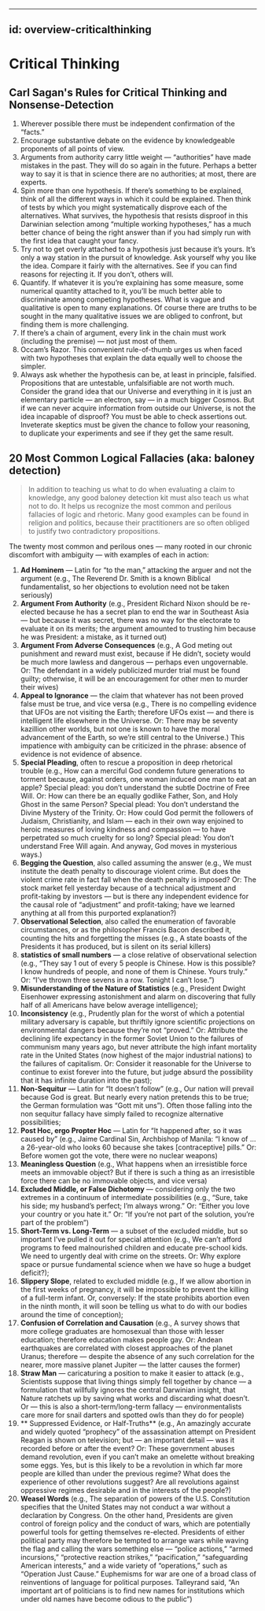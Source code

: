 
---
id: overview-criticalthinking
---

# Critical Thinking

## Carl Sagan's Rules for Critical Thinking and Nonsense-Detection

1.  Wherever possible there must be independent confirmation of the “facts.”
2. Encourage substantive debate on the evidence by knowledgeable proponents of all points of view.
3. Arguments from authority carry little weight — “authorities” have made mistakes in the past. They will do so again in the future. Perhaps a better way to say it is that in science there are no authorities; at most, there are experts.
4. Spin more than one hypothesis. If there’s something to be explained, think of all the different ways in which it could be explained. Then think of tests by which you might systematically disprove each of the alternatives. What survives, the hypothesis that resists disproof in this Darwinian selection among “multiple working hypotheses,” has a much better chance of being the right answer than if you had simply run with the first idea that caught your fancy.
5. Try not to get overly attached to a hypothesis just because it’s yours. It’s only a way station in the pursuit of knowledge. Ask yourself why you like the idea. Compare it fairly with the alternatives. See if you can find reasons for rejecting it. If you don’t, others will.
6. Quantify. If whatever it is you’re explaining has some measure, some numerical quantity attached to it, you’ll be much better able to discriminate among competing hypotheses. What is vague and qualitative is open to many explanations. Of course there are truths to be sought in the many qualitative issues we are obliged to confront, but finding them is more challenging.
7. If there’s a chain of argument, every link in the chain must work (including the premise) — not just most of them.
8. Occam’s Razor. This convenient rule-of-thumb urges us when faced with two hypotheses that explain the data equally well to choose the simpler.
9. Always ask whether the hypothesis can be, at least in principle, falsified. Propositions that are untestable, unfalsifiable are not worth much. Consider the grand idea that our Universe and everything in it is just an elementary particle — an electron, say — in a much bigger Cosmos. But if we can never acquire information from outside our Universe, is not the idea incapable of disproof? You must be able to check assertions out. Inveterate skeptics must be given the chance to follow your reasoning, to duplicate your experiments and see if they get the same result.

## 20 Most Common Logical Fallacies (aka: baloney detection)

>In addition to teaching us what to do when evaluating a claim to knowledge, any good baloney detection kit must also teach us what not to do. It helps us recognize the most common and perilous fallacies of logic and rhetoric. Many good examples can be found in religion and politics, because their practitioners are so often obliged to justify two contradictory propositions.

The twenty most common and perilous ones — many rooted in our chronic discomfort with ambiguity — with examples of each in action:

1. **Ad Hominem** — Latin for “to the man,” attacking the arguer and not the argument (e.g., The Reverend Dr. Smith is a known Biblical fundamentalist, so her objections to evolution need not be taken seriously)
2. **Argument From Authority** (e.g., President Richard Nixon should be re-elected because he has a secret plan to end the war in Southeast Asia — but because it was secret, there was no way for the electorate to evaluate it on its merits; the argument amounted to trusting him because he was President: a mistake, as it turned out)
3. **Argument From Adverse Consequences** (e.g., A God meting out punishment and reward must exist, because if He didn’t, society would be much more lawless and dangerous — perhaps even ungovernable. Or: The defendant in a widely publicized murder trial must be found guilty; otherwise, it will be an encouragement for other men to murder their wives)
4. **Appeal to Ignorance** — the claim that whatever has not been proved false must be true, and vice versa (e.g., There is no compelling evidence that UFOs are not visiting the Earth; therefore UFOs exist — and there is intelligent life elsewhere in the Universe. Or: There may be seventy kazillion other worlds, but not one is known to have the moral advancement of the Earth, so we’re still central to the Universe.) This impatience with ambiguity can be criticized in the phrase: absence of evidence is not evidence of absence.
5. **Special Pleading**, often to rescue a proposition in deep rhetorical trouble (e.g., How can a merciful God condemn future generations to torment because, against orders, one woman induced one man to eat an apple? Special plead: you don’t understand the subtle Doctrine of Free Will. Or: How can there be an equally godlike Father, Son, and Holy Ghost in the same Person? Special plead: You don’t understand the Divine Mystery of the Trinity. Or: How could God permit the followers of Judaism, Christianity, and Islam — each in their own way enjoined to heroic measures of loving kindness and compassion — to have perpetrated so much cruelty for so long? Special plead: You don’t understand Free Will again. And anyway, God moves in mysterious ways.)
6. **Begging the Question**, also called assuming the answer (e.g., We must institute the death penalty to discourage violent crime. But does the violent crime rate in fact fall when the death penalty is imposed? Or: The stock market fell yesterday because of a technical adjustment and profit-taking by investors — but is there any independent evidence for the causal role of “adjustment” and profit-taking; have we learned anything at all from this purported explanation?)
7. **Observational Selection**, also called the enumeration of favorable circumstances, or as the philosopher Francis Bacon described it, counting the hits and forgetting the misses (e.g., A state boasts of the Presidents it has produced, but is silent on its serial killers)
8. **statistics of small numbers** — a close relative of observational selection (e.g., “They say 1 out of every 5 people is Chinese. How is this possible? I know hundreds of people, and none of them is Chinese. Yours truly.” Or: “I’ve thrown three sevens in a row. Tonight I can’t lose.”)
9. **Misunderstanding of the Nature of Statistics** (e.g., President Dwight Eisenhower expressing astonishment and alarm on discovering that fully half of all Americans have below average intelligence);
10. **Inconsistency** (e.g., Prudently plan for the worst of which a potential military adversary is capable, but thriftily ignore scientific projections on environmental dangers because they’re not “proved.” Or: Attribute the declining life expectancy in the former Soviet Union to the failures of communism many years ago, but never attribute the high infant mortality rate in the United States (now highest of the major industrial nations) to the failures of capitalism. Or: Consider it reasonable for the Universe to continue to exist forever into the future, but judge absurd the possibility that it has infinite duration into the past);
11. **Non-Sequitur** — Latin for “It doesn’t follow” (e.g., Our nation will prevail because God is great. But nearly every nation pretends this to be true; the German formulation was “Gott mit uns”). Often those falling into the non sequitur fallacy have simply failed to recognize alternative possibilities;
12. **Post Hoc, ergo Propter Hoc** — Latin for “It happened after, so it was caused by” (e.g., Jaime Cardinal Sin, Archbishop of Manila: “I know of … a 26-year-old who looks 60 because she takes [contraceptive] pills.” Or: Before women got the vote, there were no nuclear weapons)
13. **Meaningless Question** (e.g., What happens when an irresistible force meets an immovable object? But if there is such a thing as an irresistible force there can be no immovable objects, and vice versa)
14. **Excluded Middle, or False Dichotomy** — considering only the two extremes in a continuum of intermediate possibilities (e.g., “Sure, take his side; my husband’s perfect; I’m always wrong.” Or: “Either you love your country or you hate it.” Or: “If you’re not part of the solution, you’re part of the problem”)
15. **Short-Term vs. Long-Term** — a subset of the excluded middle, but so important I’ve pulled it out for special attention (e.g., We can’t afford programs to feed malnourished children and educate pre-school kids. We need to urgently deal with crime on the streets. Or: Why explore space or pursue fundamental science when we have so huge a budget deficit?);
16. **Slippery Slope**, related to excluded middle (e.g., If we allow abortion in the first weeks of pregnancy, it will be impossible to prevent the killing of a full-term infant. Or, conversely: If the state prohibits abortion even in the ninth month, it will soon be telling us what to do with our bodies around the time of conception);
17. **Confusion of Correlation and Causation** (e.g., A survey shows that more college graduates are homosexual than those with lesser education; therefore education makes people gay. Or: Andean earthquakes are correlated with closest approaches of the planet Uranus; therefore — despite the absence of any such correlation for the nearer, more massive planet Jupiter — the latter causes the former)
18. **Straw Man** — caricaturing a position to make it easier to attack (e.g., Scientists suppose that living things simply fell together by chance — a formulation that willfully ignores the central Darwinian insight, that Nature ratchets up by saving what works and discarding what doesn’t. Or — this is also a short-term/long-term fallacy — environmentalists care more for snail darters and spotted owls than they do for people)
19. ** Suppressed Evidence, or Half-Truths** (e.g., An amazingly accurate and widely quoted “prophecy” of the assassination attempt on President Reagan is shown on television; but — an important detail — was it recorded before or after the event? Or: These government abuses demand revolution, even if you can’t make an omelette without breaking some eggs. Yes, but is this likely to be a revolution in which far more people are killed than under the previous regime? What does the experience of other revolutions suggest? Are all revolutions against oppressive regimes desirable and in the interests of the people?)
20. **Weasel Words** (e.g., The separation of powers of the U.S. Constitution specifies that the United States may not conduct a war without a declaration by Congress. On the other hand, Presidents are given control of foreign policy and the conduct of wars, which are potentially powerful tools for getting themselves re-elected. Presidents of either political party may therefore be tempted to arrange wars while waving the flag and calling the wars something else — “police actions,” “armed incursions,” “protective reaction strikes,” “pacification,” “safeguarding American interests,” and a wide variety of “operations,” such as “Operation Just Cause.” Euphemisms for war are one of a broad class of reinventions of language for political purposes. Talleyrand said, “An important art of politicians is to find new names for institutions which under old names have become odious to the public”)